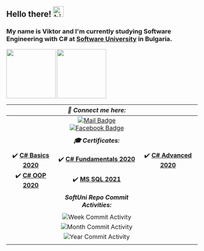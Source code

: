 
## Hello there! <img src="https://user-images.githubusercontent.com/1303154/88677602-1635ba80-d120-11ea-84d8-d263ba5fc3c0.gif" width="28px" alt="hi">
### My name is Viktor and I'm currently studying Software Engineering with **C#** at [Software University](https://softuni.bg/) in Bulgaria. 

  <img height="130" align="left" src="https://github-readme-stats.vercel.app/api?username=ViktorNikoloov&count_private=true&theme=tokyonight&hide=prs&show_icons=true" />
  <img height="130" src="https://github-readme-stats.vercel.app/api/top-langs/?username=ViktorNikoloov&layout=compact&theme=tokyonight" />


|| ***📧 Connect me here:*** ||
| :-: | :-: | :-: |
||[![Mail Badge](https://img.shields.io/badge/-ViktorNikoloov-c0392b?style=flat&labelColor=c0392b&logo=gmail&logoColor=white)](mailto:viktor.g.nikolov@gmail.com) [![Facebook Badge](https://img.shields.io/badge/-ViktorNikolov-1ca0f1?style=flat&labelColor=1ca0f1&logo=facebook&logoColor=white&link=https://www.facebook.com/viktor.nikolov/)](https://www.facebook.com/viktor.nikolov/) ||
||
|| ***🎓 Certificates:*** ||
||
| :heavy_check_mark: [**C# Basics 2020**](https://softuni.bg/certificates/details/81371/99d70d1e)| :heavy_check_mark: [**C# Fundamentals 2020**](https://softuni.bg/certificates/details/86238/dcced4d2) | :heavy_check_mark: [**C# Advanced 2020**](https://softuni.bg/certificates/details/90411/003b73d8) |
| :heavy_check_mark: [**C# OOP 2020**](https://softuni.bg/certificates/details/95831/26523c53)| :heavy_check_mark: [**MS SQL 2021**](https://softuni.bg/certificates/details/98015/bb686a60)||
||
|| ***SoftUni Repo Commit Activities:*** ||
||
||![Week Commit Activity](https://img.shields.io/github/commit-activity/w/ViktorNikoloov/SoftUni?style=plastic) ||
||![Month Commit Activity](https://img.shields.io/github/commit-activity/m/ViktorNikoloov/SoftUni?style=plastic)||
||![Year Commit Activity](https://img.shields.io/github/commit-activity/y/ViktorNikoloov/SoftUni?style=plastic) ||
||
